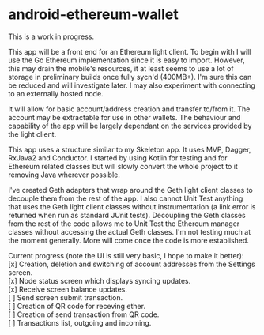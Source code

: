 # android-ethereum-wallet

This is a work in progress.

This app will be a front end for an Ethereum light client. To begin with I will use the Go Ethereum implementation since it is easy to import. However, this may drain the mobile's resources, it at least seems to use a lot of storage in preliminary builds once fully sycn'd (400MB+). I'm sure this can be reduced and will investigate later. I may also experiment with connecting to an externally hosted node. 

It will allow for basic account/address creation and transfer to/from it. The account may be extractable for use in other wallets. The behaviour and capability of the app will be largely dependant on the services provided by the light client.

This app uses a structure similar to my Skeleton app. It uses MVP, Dagger, RxJava2 and Conductor. I started by using Kotlin for testing and for Ethereum related classes but will slowly convert the whole project to it removing Java wherever possible.

I've created Geth adapters that wrap around the Geth light client classes to decouple them from the rest of the app. I also cannot Unit Test anything that uses the Geth light client classes without instrumentation (a link error is returned when run as standard JUnit tests). Decoupling the Geth classes from the rest of the code allows me to Unit Test the Ethereum manager classes without accessing the actual Geth classes. I'm not testing much at the moment generally. More will come once the code is more established.

Current progress (note the UI is still very basic, I hope to make it better):<br>
[x] Creation, deletion and switching of account addresses from the Settings screen.<br>
[x] Node status screen which displays syncing updates.<br>
[x] Receive screen balance updates.<br>
[ ] Send screen submit transaction.<br>
[ ] Creation of QR code for receving ether.<br>
[ ] Creation of send transaction from QR code.<br>
[ ] Transactions list, outgoing and incoming.
